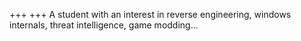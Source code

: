 +++
+++
A student with an interest in reverse engineering, windows internals, threat intelligence, game modding...
